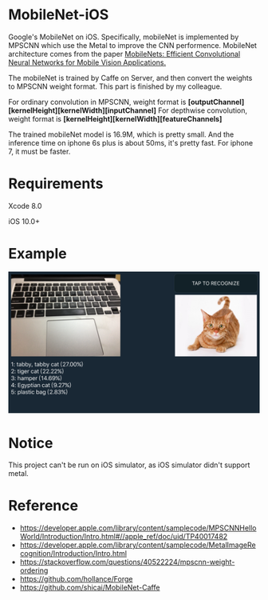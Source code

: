 # MobileNet-iOS
Google's MobileNet on iOS. Specifically, mobileNet is implemented by MPSCNN which use the Metal to improve the CNN performence. MobileNet architecture comes from the paper [MobileNets: Efficient Convolutional Neural Networks for Mobile Vision Applications.](https://arxiv.org/abs/1704.04861v1)

The mobileNet is trained by Caffe on Server, and then convert the weights to MPSCNN weight format. This part is finished by my colleague.

For ordinary convolution in MPSCNN, weight format is **[outputChannel][kernelHeight][kernelWidth][inputChannel]**
For depthwise convolution, weight format is **[kernelHeight][kernelWidth][featureChannels]**

The trained mobileNet model is 16.9M, which is pretty small. And the inference time on iphone 6s plus is about 50ms, it's pretty fast. For iphone 7, it must be faster.

# Requirements
Xcode 8.0

iOS 10.0+

# Example
![image](https://github.com/Revo-Future/MobileNet-iOS/blob/master/example.PNG)

# Notice
This project can't be run on iOS simulator, as iOS simulator didn't support metal.

# Reference
* https://developer.apple.com/library/content/samplecode/MPSCNNHelloWorld/Introduction/Intro.html#//apple_ref/doc/uid/TP40017482
* https://developer.apple.com/library/content/samplecode/MetalImageRecognition/Introduction/Intro.html
* https://stackoverflow.com/questions/40522224/mpscnn-weight-ordering
* https://github.com/hollance/Forge
* https://github.com/shicai/MobileNet-Caffe
